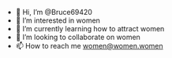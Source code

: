 - 👋 Hi, I’m @Bruce69420
- 👀 I’m interested in women
- 🌱 I’m currently learning how to attract women
- 💞️ I’m looking to collaborate on women
- 📫 How to reach me women@women.women

<!---
Bruce69420/Bruce69420 is a ✨ special ✨ repository because its `README.md` (this file) appears on your GitHub profile.
You can click the Preview link to take a look at your changes.
--->
